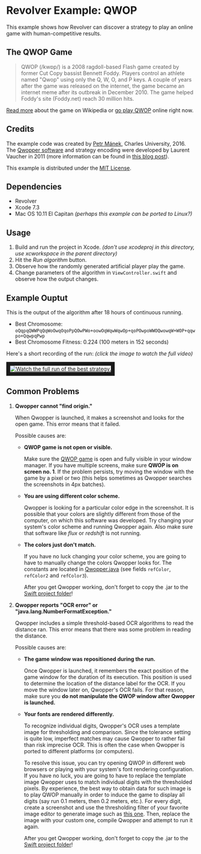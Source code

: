 # Revolver Example: QWOP
This example shows how Revolver can discover a strategy to play an online game with human-competitive results.

## The QWOP Game
> QWOP (/kwɒp/) is a 2008 ragdoll-based Flash game created by former Cut Copy bassist Bennett Foddy. Players control an athlete named "Qwop" using only the Q, W, O, and P keys. A couple of years after the game was released on the internet, the game became an internet meme after its outbreak in December 2010. The game helped Foddy's site (Foddy.net) reach 30 million hits.

[Read more](https://en.wikipedia.org/wiki/QWOP) about the game on Wikipedia or [go play QWOP](http://www.foddy.net/Athletics.html) online right now.

## Credits
The example code was created by [Petr Mánek](https://github.com/petrmanek), Charles University, 2016. The [Qwopper software](https://github.com/slowfrog/qwopper) and strategy encoding were developed by Laurent Vaucher in 2011 (more information can be found in [this blog post](https://slowfrog.blogspot.cz/2011/03/genetically-engineered-qwop-part-1.html)).

This example is distributed under the [MIT License](https://en.wikipedia.org/wiki/MIT_License).

## Dependencies

 - Revolver
 - Xcode 7.3
 - Mac OS 10.11 El Capitan *(perhaps this example can be ported to Linux?)*

## Usage

 1. Build and run the project in Xcode. *(don't use xcodeproj in this directory, use xcworkspace in the parent directory)*
 2. Hit the *Run algorithm* button.
 3. Observe how the randomly generated artificial player play the game.
 4. Change parameters of the algorithm in `ViewController.swift` and observe how the output changes.

## Example Ouptut

This is the output of the algorithm after 18 hours of continuous running.

 - Best Chromosome: `oQqpqQWWPqQqWoOwqOqoPpQOwPWo+oowOqWqwWqwOp+qoPOwpoWWOQwowqW+WOP+qqwpo+QqwpqPwp`
 - Best Chromosome Fitness: 0.224 (100 meters in 152 seconds)
 
Here's a short recording of the run: *(click the image to watch the full video)*

<a href="http://www.youtube.com/watch?feature=player_embedded&v=Rf9DKOTF1oA
" target="_blank"><img src="best_strategy.gif" 
alt="Watch the full run of the best strategy." border="10" /></a>

## Common Problems

 1. **Qwopper cannot "find origin."**
 
    When Qwopper is launched, it makes a screenshot and looks for the open game. This error means that it failed.
 
    Possible causes are:
      - **QWOP game is not open or visible.**
        
        Make sure the [QWOP game](http://www.foddy.net/Athletics.html) is open and fully visible in your window manager. If you have multiple screens, make sure **QWOP is on screen no. 1**. If the problem persists, try moving the window with the game by a pixel or two (this helps sometimes as Qwopper searches the screenshots in 4px batches).
        
      - **You are using different color scheme.**
      
        Qwopper is looking for a particular color edge in the screenshot. It is possible that your colors are slightly different from those of the computer, on which this software was developed. Try changing your system's color scheme and running Qwopper again. Also make sure that software like *flux* or *redshift* is not running.
        
      - **The colors just don't match.**
      
        If you have no luck changing your color scheme, you are going to have to manually change the colors Qwopper looks for. The constants are located in [Qwopper.java](qwopper/src/com/slowfrog/qwop/Qwopper.java) (see fields `refColor`, `refColor2` and `refColor3`).
        
        After you get Qwopper working, don't forget to copy the .jar to the [Swift project folder](ExampleQwop/)!
        
 2. **Qwopper reports "OCR error" or "java.lang.NumberFormatException."**
 
    Qwopper includes a simple threshold-based OCR algorithms to read the distance ran. This error means that there was some problem in reading the distance.
    
    Possible causes are:
      - **The game window was repositioned during the run.**
      
        Once Qwopper is launched, it remembers the exact position of the game window for the duration of its execution. This position is used to determine the location of the distance label for the OCR. If you move the window later on, Qwopper's OCR fails. For that reason, make sure you **do not manipulate the QWOP window after Qwopper is launched.**
        
      - **Your fonts are rendered differently.**
      
        To recognize individual digits, Qwopper's OCR uses a template image for thresholding and comparison. Since the tolerance setting is quite low, imperfect matches may cause Qwopper to rather fail than risk imprecise OCR. This is often the case when Qwopper is ported to different platforms (or computers).
        
        To resolve this issue, you can try opening QWOP in different web browsers or playing with your system's font rendering configuration. If you have no luck, you are going to have to replace the template image Qwopper uses to match individual digits with the thresholded pixels. By experience, the best way to obtain data for such image is to play QWOP manually in order to induce the game to display all digits (say run 0.1 meters, then 0.2 meters, etc.). For every digit, create a screenshot and use the thresholding filter of your favorite image editor to generate image such as [this one](qwopper/img/digits.png). Then, replace the image with your custom one, compile Qwopper and attempt to run it again.
        
        After you get Qwopper working, don't forget to copy the .jar to the [Swift project folder](ExampleQwop/)!

